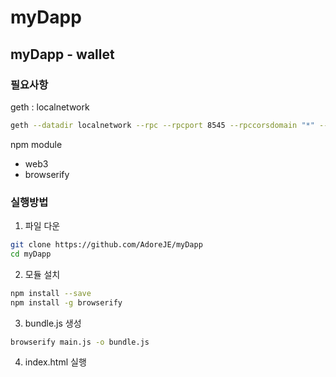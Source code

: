 # myDapp

## myDapp - wallet

### 필요사항

geth : localnetwork

```bash
geth --datadir localnetwork --rpc --rpcport 8545 --rpccorsdomain "*" --rpcaddr "0.0.0.0" --rpcapi "admin,debug,eth,web3,personal,miner,txpool" --allow-insecue-unlock
```

npm module

- web3
- browserify

### 실행방법

1. 파일 다운

```bash
git clone https://github.com/AdoreJE/myDapp
cd myDapp
```

2. 모듈 설치

```bash
npm install --save
npm install -g browserify
```

3. bundle.js 생성

```bash
browserify main.js -o bundle.js
```

4. index.html 실행
